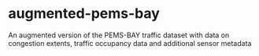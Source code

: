 # augmented-pems-bay
An augmented version of the PEMS-BAY traffic dataset with data on congestion extents, traffic occupancy data and additional sensor metadata
